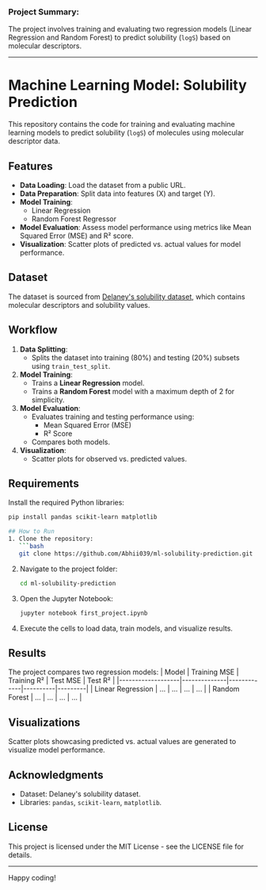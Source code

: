 ### Project Summary:
The project involves training and evaluating two regression models (Linear Regression and Random Forest) to predict solubility (`logS`) based on molecular descriptors.

---

# Machine Learning Model: Solubility Prediction

This repository contains the code for training and evaluating machine learning models to predict solubility (`logS`) of molecules using molecular descriptor data.

## Features
- **Data Loading**: Load the dataset from a public URL.
- **Data Preparation**: Split data into features (X) and target (Y).
- **Model Training**:
  - Linear Regression
  - Random Forest Regressor
- **Model Evaluation**: Assess model performance using metrics like Mean Squared Error (MSE) and R² score.
- **Visualization**: Scatter plots of predicted vs. actual values for model performance.

## Dataset
The dataset is sourced from [Delaney's solubility dataset](https://raw.githubusercontent.com/dataprofessor/data/master/delaney_solubility_with_descriptors.csv), which contains molecular descriptors and solubility values.

## Workflow
1. **Data Splitting**:
   - Splits the dataset into training (80%) and testing (20%) subsets using `train_test_split`.
2. **Model Training**:
   - Trains a **Linear Regression** model.
   - Trains a **Random Forest** model with a maximum depth of 2 for simplicity.
3. **Model Evaluation**:
   - Evaluates training and testing performance using:
     - Mean Squared Error (MSE)
     - R² Score
   - Compares both models.
4. **Visualization**:
   - Scatter plots for observed vs. predicted values.

## Requirements
Install the required Python libraries:
```bash
pip install pandas scikit-learn matplotlib

## How to Run
1. Clone the repository:
   ```bash
   git clone https://github.com/Abhii039/ml-solubility-prediction.git
   ```
2. Navigate to the project folder:
   ```bash
   cd ml-solubility-prediction
   ```
3. Open the Jupyter Notebook:
   ```bash
   jupyter notebook first_project.ipynb
   ```
4. Execute the cells to load data, train models, and visualize results.

## Results
The project compares two regression models:
| Model             | Training MSE | Training R² | Test MSE | Test R² |
|-------------------|--------------|-------------|----------|---------|
| Linear Regression | ...          | ...         | ...      | ...     |
| Random Forest     | ...          | ...         | ...      | ...     |

## Visualizations
Scatter plots showcasing predicted vs. actual values are generated to visualize model performance.

## Acknowledgments
- Dataset: Delaney's solubility dataset.
- Libraries: `pandas`, `scikit-learn`, `matplotlib`.

## License
This project is licensed under the MIT License - see the LICENSE file for details.

---

Happy coding!

